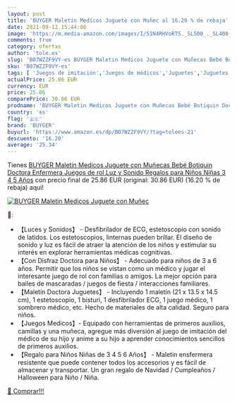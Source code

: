 ```yaml
---
layout: post
title: 'BUYGER Maletin Medicos Juguete con Muñec al 16.20 % de rebaja'
date: 2021-09-12 15:44:08
image: 'https://m.media-amazon.com/images/I/51N4RHVoRTS._SL500_._SL400_.jpg'
comments: true
category: ofertas
author: 'tole.es'
slug: 'B07WZZF9VY-es BUYGER Maletin Medicos Juguete con Muñecas Bebé Botiquin...'
sku: 'B07WZZF9VY-es'
tags: [ 'Juegos de imitación','Juegos de médicos','Juguetes','Juguetes y juegos','bebé','buyger', ]
actualPrice: 25.86 EUR
currency: EUR
price: 25.86
comparePrice: 30.86 EUR
prodname: 'BUYGER Maletin Medicos Juguete con Muñecas Bebé Botiquin Doctora Enfermera Juegos de rol  Luz y Sonido  Regalos para Niños Niñas 3 4 5 Años'
country: 'es'
flag: '🇪🇸'
brand: 'BUYGER'
buyurl: 'https://www.amazon.es/dp/B07WZZF9VY/?tag=tolees-21'
descuento: '16.20'
average: '25.34'
---
```


Tienes [BUYGER Maletin Medicos Juguete con Muñecas Bebé Botiquin Doctora Enfermera Juegos de rol  Luz y Sonido  Regalos para Niños Niñas 3 4 5 Años](https://www.amazon.es/dp/B07WZZF9VY/?tag=tolees-21) con precio final de  25.86 EUR (original: 30.86 EUR) (16.20 %  de rebaja) aqui!

[![BUYGER Maletin Medicos Juguete con Muñec](https://m.media-amazon.com/images/I/51N4RHVoRTS._SL500_._SL400_.jpg)](https://www.amazon.es/dp/B07WZZF9VY/?tag=tolees-21)

🔎:

- 【Luces y Sonidos】 - Desfibrilador de ECG, estetoscopio con sonido de latidos. Los estetoscopios, linternas pueden brillar. El diseño de sonido y luz es fácil de atraer la atención de los niños y estimular su interés en explorar herramientas médicas cognitivas.
- 【Con Disfraz Doctora para Niños】 - Adecuado para niños de 3 a 6 años. Permitir que los niños se vistan como un médico y jugar el interesante juego de rol con familias o amigos. La mejor opción para bailes de mascaradas / juegos de fiesta / interacciones familiares.
- 【Maletin Doctora Juguetes】 - Incluyendo 1 maletín (21 x 13.5 x 14.5 cm), 1 estetoscopio, 1 bisturí, 1 desfibrilador ECG, 1 juego médico, 1 sombrero médico, etc. Hecho de materiales de alta calidad. Seguro para niños.
- 【Juegos Medicos】- Equipado con herramientas de primeros auxilios, camillas y una muñeca, agregue más diversión al juego de imitación del médico de su hijo y anime a su hijo a aprender conocimientos sencillos de primeros auxilios.
- 【Regalo para Niños Niñas de 3 4 5 6 Años】 - Maletin ensfermera resistente que puede contener todos los accesorios y es fácil de almacenar y transportar. Un gran regalo de Navidad / Cumpleaños / Halloween para Niño / Niña.

[🛒 Comprar!!!](https://www.amazon.es/dp/B07WZZF9VY/?tag=tolees-21)
